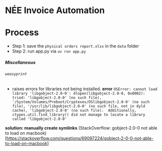 # NÉE Invoice Automation

# Process

- Step 1: save the `physical orders report.xlsx` in the `data` folder
- Step 2: run app.py via `uv run app.py`

##### Miscellaneous

###### `weasyprint`

- raises errors for libraries not being installed.
  **error**
  `OSError: cannot load library 'libgobject-2.0-0': dlopen(libgobject-2.0-0,
0x0002): tried: 'libgobject-2.0-0' (no such file),
'/System/Volumes/Preboot/Cryptexes/OSlibgobject-2.0-0' (no such file),
'/usr/lib/libgobject-2.0-0' (no such file, not in dyld cache),
'libgobject-2.0-0' (no such file).  Additionally, ctypes.util.find_library() did
not manage to locate a library called 'libgobject-2.0-0'`

**solution: manually create symlinks**
(StackOverflow: gobject-2.0-0 not able to load on macbook)[https://stackoverflow.com/questions/69097224/gobject-2-0-0-not-able-to-load-on-macbook]

